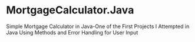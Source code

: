 # MortgageCalculator.Java
Simple Mortgage Calculator in Java-One of the First Projects I Attempted in Java Using Methods and Error Handling for User Input
